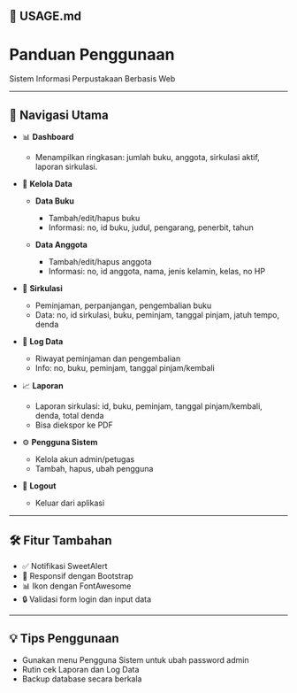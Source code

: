 ## 📘 USAGE.md

# Panduan Penggunaan

Sistem Informasi Perpustakaan Berbasis Web

---

## 🧭 Navigasi Utama

* 📊 **Dashboard**

  * Menampilkan ringkasan: jumlah buku, anggota, sirkulasi aktif, laporan sirkulasi.

* 📁 **Kelola Data**

  * **Data Buku**

    * Tambah/edit/hapus buku
    * Informasi: no, id buku, judul, pengarang, penerbit, tahun

  * **Data Anggota**

    * Tambah/edit/hapus anggota
    * Informasi: no, id anggota, nama, jenis kelamin, kelas, no HP

* 🔁 **Sirkulasi**

  * Peminjaman, perpanjangan, pengembalian buku
  * Data: no, id sirkulasi, buku, peminjam, tanggal pinjam, jatuh tempo, denda

* 📜 **Log Data**

  * Riwayat peminjaman dan pengembalian
  * Info: no, buku, peminjam, tanggal pinjam/kembali

* 📈 **Laporan**

  * Laporan sirkulasi: id, buku, peminjam, tanggal pinjam/kembali, denda, total denda
  * Bisa diekspor ke PDF

* ⚙️ **Pengguna Sistem**

  * Kelola akun admin/petugas
  * Tambah, hapus, ubah pengguna

* 🚪 **Logout**

  * Keluar dari aplikasi

---

## 🛠️ Fitur Tambahan

* ✅ Notifikasi SweetAlert
* 📱 Responsif dengan Bootstrap
* 📊 Ikon dengan FontAwesome
* 🔒 Validasi form login dan input data

---

## 💡 Tips Penggunaan

* Gunakan menu Pengguna Sistem untuk ubah password admin
* Rutin cek Laporan dan Log Data
* Backup database secara berkala
